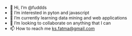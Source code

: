 - 👋 Hi, I’m @fuddds
- 👀 I’m interested in pyton and javascript
- 🌱 I’m currently learning data mining and web applications
- 💞️ I’m looking to collaborate on anything that I can
- 📫 How to reach me ks.fatma@gmail.com
